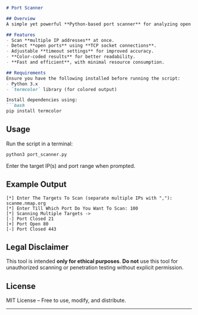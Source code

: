 ```md
# Port Scanner

## Overview
A simple yet powerful **Python-based port scanner** for analyzing open ports on a given target IP address. This tool is useful for **security assessments**, ethical hacking, and learning about **network services**.

## Features
- Scan **multiple IP addresses** at once.
- Detect **open ports** using **TCP socket connections**.
- Adjustable **timeout settings** for improved accuracy.
- **Color-coded results** for better readability.
- **Fast and efficient**, with minimal resource consumption.

## Requirements
Ensure you have the following installed before running the script:
- Python 3.x
- `termcolor` library (for colored output)

Install dependencies using:
```bash
pip install termcolor
```

## Usage
Run the script in a terminal:
```bash
python3 port_scanner.py
```
Enter the target IP(s) and port range when prompted.

## Example Output
```
[*] Enter The Targets To Scan (separate multiple IPs with ","): scanme.nmap.org
[*] Enter Till Which Port Do You Want To Scan: 100
[*] Scanning Multiple Targets ->
[-] Port Closed 21
[+] Port Open 80
[-] Port Closed 443
```

## Legal Disclaimer
This tool is intended **only for ethical purposes**. **Do not** use this tool for unauthorized scanning or penetration testing without explicit permission.

## License
MIT License – Free to use, modify, and distribute.

---
